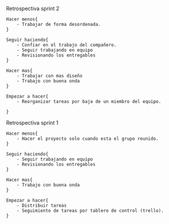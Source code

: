 Retrospectiva sprint 2

    Hacer menos{
        - Trabajar de forma desordenada.
    }

    Seguir haciendo{
        - Confiar en el trabajo del compañero.
        - Seguir trabajando en equipo
        - Revisionando los entregables
    }

    Hacer mas{
        - Trabajar con mas diseño
        - Trabajo con buena onda
    }

    Empezar a hacer{
        - Reorganizar tareas por baja de un miembro del equipo.
                
    }


Retrospectiva sprint 1

    Hacer menos{
        - Hacer el proyecto solo cuando esta el grupo reunido.
    }

    Seguir haciendo{
        - Seguir trabajando en equipo
        - Revisionando los entregables
    }

    Hacer mas{
        - Trabajo con buena onda
    }

    Empezar a hacer{
        - Distribuir tareas
        - Seguimiento de tareas por tablero de control (trello).
    }




